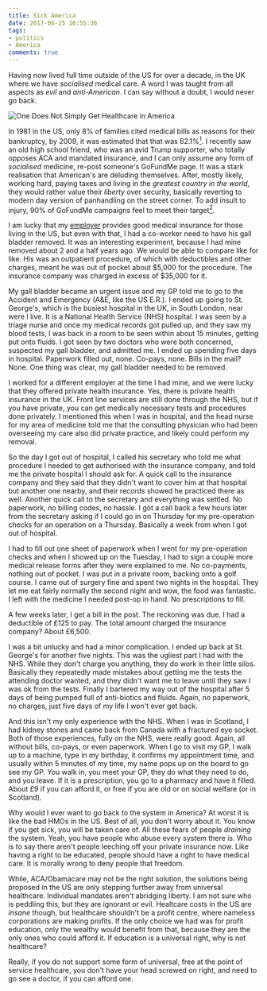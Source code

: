 ```yaml
---
title: Sick America
date: 2017-06-25 16:55:36
tags:
- politics
- America
comments: true
---
```


Having now lived full time outside of the US for over a decade, in the UK where we have _socialised_ medical care.  A word I was taught from all aspects as _evil_ and _anti-American_.  I can say without a doubt, I would never go back.

<!-- more -->

![One Does Not Simply Get Healthcare in America](/images/Healthcare.jpg)

In 1981 in the US, only 8% of families cited medical bills as reasons for their bankruptcy, by 2009, it was estimated that that was 62.1%[<sup>1</sup>](http://amjmed.org/under-aca-medical-bankruptcy-continues/).  I recently saw an old high school friend, who was an avid Trump supporter, who totally opposes ACA and mandated insurance, and I can only assume any form of _socialised_ medicine, re-post someone's GoFundMe page.  It was a stark realisation that American's are deluding themselves.  After, mostly likely, working hard, paying taxes and living in the _greatest country in the world_, they would rather value their _liberty_ over security, basically reverting to modern day version of panhandling on the street corner.  To add insult to injury, 90% of GoFundMe campaigns feel to meet their target[<sup>2</sup>](http://www.beckershospitalreview.com/finance/90-of-gofundme-campaigns-for-medical-expenses-failed-achieve-financial-target-study-finds.html).

I am lucky that my [employer](https://www.sitepen.com/) provides good medical insurance for those living in the US, but even with that, I had a co-worker need to have his gall bladder removed.  It was an interesting experiment, because I had mine removed about 2 and a half years ago.  We would be able to compare like for like.  His was an outpatient procedure, of which with deductibles and other charges, meant he was out of pocket about $5,000 for the procedure.  The insurance company was charged in excess of $35,000 for it.

My gall bladder became an urgent issue and my GP told me to go to the Accident and Emergency (A&E, like the US E.R.).  I ended up going to St. George's, which is the busiest hospital in the UK, in South London, near were I live.  It is a National Health Service (NHS) hospital.  I was seen by a triage nurse and once my medical records got pulled up, and they saw my blood tests, I was back in a room to be seen within about 15 minutes, getting put onto fluids.  I got seen by two doctors who were both concerned, suspected my gall bladder, and admitted me.  I ended up spending five days in hospital.  Paperwork filled out, none.  Co-pays, none.  Bills in the mail?  None.  One thing was clear, my gall bladder needed to be removed.

I worked for a different employer at the time I had mine, and we were lucky that they offered private health insurance.  Yes, there is private health insurance in the UK. Front line services are still done through the NHS, but if you have private, you can get medically necessary tests and procedures done privately.  I mentioned this when I was in hospital, and the head nurse for my area of medicine told me that the consulting physician who had been overseeing my care also did private practice, and likely could perform my removal.

So the day I got out of hospital, I called his secretary who told me what procedure I needed to get authorised with the insurance company, and told me the private hospital I should ask for.  A quick call to the insurance company and they said that they didn't want to cover him at that hospital but another one nearby, and their records showed he practiced there as well.  Another quick call to the secretary and everything was settled.  No paperwork, no billing codes, no hassle.  I got a call back a few hours later from the secretary asking if I could go in on Thursday for my pre-operation checks for an operation on a Thursday.  Basically a week from when I got out of hospital.

I had to fill out one sheet of paperwork when I went for my pre-operation checks and when I showed up on the Tuesday, I had to sign a couple more medical release forms after they were explained to me.  No co-payments, nothing out of pocket.  I was put in a private room, backing onto a golf course.  I came out of surgery fine and spent two nights in the hospital.  They let me eat fairly normally the second night and wow, the food was fantastic.  I left with the medicine I needed post-op in hand.  No prescriptions to fill.

A few weeks later, I get a bill in the post.  The reckoning was due.  I had a deductible of £125 to pay.  The total amount charged the insurance company?  About £6,500.

I was a bit unlucky and had a minor complication.  I ended up back at St. George's for another five nights.  This was the ugliest part I had with the NHS.  While they don't charge you anything, they do work in their little silos.  Basically they repeatedly made mistakes about getting me the tests the attending doctor wanted, and they didn't want me to leave until they saw I was ok from the tests.  Finally I bartered my way out of the hospital after 5 days of being pumped full of anti-biotics and fluids.  Again, no paperwork, no charges, just five days of my life I won't ever get back.

And this isn't my only experience with the NHS.  When I was in Scotland, I had kidney stones and came back from Canada with a fractured eye socket.  Both of those experiences, fully on the NHS, were really good.  Again, all without bills, co-pays, or even paperwork.  When I go to visit my GP, I walk up to a machine, type in my birthday, it confirms my appointment time, and usually within 5 minutes of my time, my name pops up on the board to go see my GP.  You walk in, you meet your GP, they do what they need to do, and you leave.  If it is a prescription, you go to a pharmacy and have it filled.  About £9 if you can afford it, or free if you are old or on social welfare (or in Scotland).

Why would I ever want to go back to the system in America?  At worst it is like the bad HMOs in the US.  Best of all, you don't worry about it.  You know if you get sick, you will be taken care of.  All these fears of people _draining_ the system.  Yeah, you have people who abuse every system there is.  Who is to say there aren't people leeching off your private insurance now.  Like having a right to be educated, people should have a right to have medical care.  It is morally wrong to deny people that freedom.

While, ACA/Obamacare may not be the right solution, the solutions being proposed in the US are only stepping further away from universal healthcare.  Individual mandates aren't abridging liberty.  I am not sure who is peddling this, but they are ignorant or evil.  Healtcare costs in the US are _insane_ though, but healthcare shouldn't be a profit centre, where nameless corporations are making profits.  If the only choice we had was for profit education, only the wealthy would benefit from that, because they are the only ones who could afford it.  If education is a universal right, why is not healthcare?

Really, if you do not support some form of universal, free at the point of service healthcare, you don't have your head screwed on right, and need to go see a doctor, if you can afford one.
